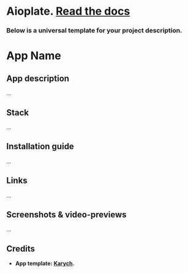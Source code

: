 # Aioplate. <a href="https://github.com/devkarych/aioplate/blob/main/DOCS.md">Read the docs</a>

### Below is a universal template for your project description.

# App Name

## App description

...

## Stack

...

## Installation guide

...

## Links

...

## Screenshots & video-previews

...

## Credits

- **App template: <a href="https://github.com/devkarych">Karych</a>.**
